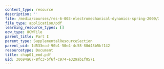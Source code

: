 ```yaml
---
content_type: resource
description: ''
file: /media/courses/res-6-003-electromechanical-dynamics-spring-2009/30694a678fc3bf6fc974e329ab1f0571_chap01_emd.pdf
file_type: application/pdf
learning_resource_types: []
ocw_type: OCWFile
parent_title: Part I
parent_type: SupplementalResourceSection
parent_uid: 1d533ead-90b1-50e4-4c58-80d43b5bf142
resourcetype: Document
title: chap01_emd.pdf
uid: 30694a67-8fc3-bf6f-c974-e329ab1f0571
---
```

